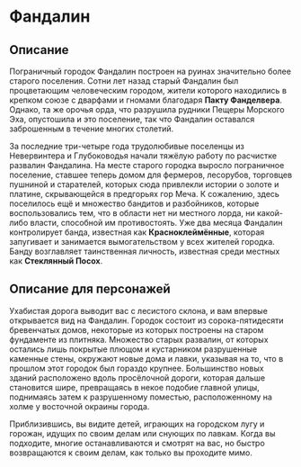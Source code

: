 # Фандалин

## Описание

Пограничный городок Фандалин построен на руинах значительно более старого поселения.
Сотни лет назад старый Фандалин был процветающим человеческим городом, жители которого находились в крепком союзе с дварфами и гномами благодаря **Пакту Фанделвера**.
Однако, та же орочья орда, что разрушила рудники Пещеры Морского Эха, опустошила и это поселение, так что Фандалин оставался заброшенным в течение многих столетий.

За последние три-четыре года трудолюбивые поселенцы из Невервинтера и Глубоководья начали тяжёлую работу по расчистке развалин Фандалина.
На месте старого городка выросло пограничное поселение, ставшее теперь домом для фермеров, лесорубов, торговцев пушниной и старателей,
которых сюда привлекли истории о золоте и платине, скрывающейся в предгорьях гор Меча.
К сожалению, здесь поселилось ещё и множество бандитов и разбойников, которые воспользовались тем, что в области нет ни местного лорда, ни какой-либо власти, способной им противостоять. 
Уже два месяца Фандалин контролирует банда, известная как **Красноклеймённые**, которая запугивает и занимается вымогательством у всех жителей городка.
Банду возглавляет таинственная личность, известная среди местных как **Стеклянный Посох**.

## Описание для персонажей
Ухабистая дорога выводит вас с лесистого склона, и вам впервые открывается вид на Фандалин.
Городок состоит из сорока-пятидесяти бревенчатых домов, некоторые из которых построены на старом фундаменте из плитняка.
Множество старых развалин, от которых остались лишь покрытые плющом и кустарником разрушенные каменные стены, окружают новые дома и лавки, указывая на то, что в прошлом этот городок был гораздо крупнее.
Большинство новых зданий расположено вдоль просёлочной дороги, которая дальше становится шире, превращаясь в некое подобие главной улицы, поднимаясь затем к разрушенному поместью, расположенному на холме у восточной окраины
города.

Приблизившись, вы видите детей, играющих на городском лугу и горожан, идущих по своим делам или снующих по лавкам.
Когда вы подходите, многие останавливаются и смотрят на вас, но быстро возвращаются к своим
делам, как только вы проходите мимо.

